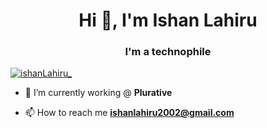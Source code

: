 <h1 align="center">Hi 👋, I'm Ishan Lahiru</h1>
<h3 align="center">I'm a technophile</h3>



<p align="left"> <a href="https://x.com/ishanLahiru_" target="blank"><img src="https://img.shields.io/twitter/follow/ishanlahiru?logo=twitter&style=for-the-badge" alt="ishanLahiru_" /></a> </p>

- 🌱 I’m currently working @ **Plurative**

- 📫 How to reach me **ishanlahiru2002@gmail.com**
  
